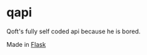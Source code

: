 # qapi
Qoft's fully self coded api because he is bored.

Made in [Flask](https://flask.palletsprojects.com/en/2.2.x/)